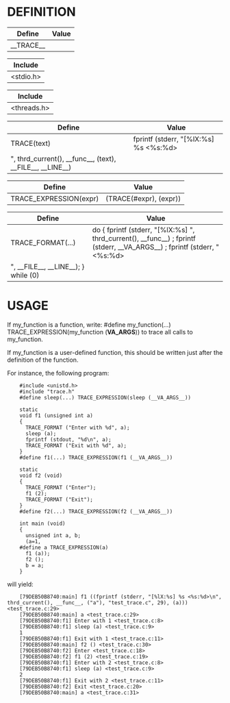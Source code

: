 
# DEFINITION



| Define | Value |
| - | - |
| \_\_TRACE\_\_ |


| Include |
| - |
|<stdio.h> |


| Include |
| - |
|<threads.h> |


| Define | Value |
| - | - |
| TRACE(text) | fprintf (stderr, "[%lX:%s] %s <%s:%d>
", thrd\_current(), \_\_func\_\_, (text), \_\_FILE\_\_, \_\_LINE\_\_) |


| Define | Value |
| - | - |
| TRACE\_EXPRESSION(expr) | (TRACE(#expr), (expr)) |


| Define | Value |
| - | - |
| TRACE\_FORMAT(...) | do { fprintf (stderr, "[%lX:%s] ", thrd\_current(), \_\_func\_\_) ; fprintf (stderr, \_\_VA\_ARGS\_\_) ; fprintf (stderr, " <%s:%d>
", \_\_FILE\_\_, \_\_LINE\_\_); } while (0) |



# USAGE
If my_function is a function, write:
#define my_function(...) TRACE_EXPRESSION(my_function (__VA_ARGS__))
to trace all calls to my_function.

If my_function is a user-defined function, this should be written just after the definition of the function.

For instance, the following program:

	    #include <unistd.h>
	    #include "trace.h"
	    #define sleep(...) TRACE_EXPRESSION(sleep (__VA_ARGS__))

	    static
	    void f1 (unsigned int a)
	    {
	      TRACE_FORMAT ("Enter with %d", a);
	      sleep (a);
	      fprintf (stdout, "%d\n", a);
	      TRACE_FORMAT ("Exit with %d", a);
	    }
	    #define f1(...) TRACE_EXPRESSION(f1 (__VA_ARGS__))

	    static
	    void f2 (void)
	    {
	      TRACE_FORMAT ("Enter");
	      f1 (2);
	      TRACE_FORMAT ("Exit");
	    }
	    #define f2(...) TRACE_EXPRESSION(f2 (__VA_ARGS__))

	    int main (void)
	    {
	      unsigned int a, b;
	      (a=1,
	    #define a TRACE_EXPRESSION(a)
	      f1 (a));
	      f2 ();
	      b = a;
	    }

will yield:

	    [79DEB50B8740:main] f1 ((fprintf (stderr, "[%lX:%s] %s <%s:%d>\n", thrd_current(), __func__, ("a"), "test_trace.c", 29), (a))) <test_trace.c:29>
	    [79DEB50B8740:main] a <test_trace.c:29>
	    [79DEB50B8740:f1] Enter with 1 <test_trace.c:8>
	    [79DEB50B8740:f1] sleep (a) <test_trace.c:9>
	    1
	    [79DEB50B8740:f1] Exit with 1 <test_trace.c:11>
	    [79DEB50B8740:main] f2 () <test_trace.c:30>
	    [79DEB50B8740:f2] Enter <test_trace.c:18>
	    [79DEB50B8740:f2] f1 (2) <test_trace.c:19>
	    [79DEB50B8740:f1] Enter with 2 <test_trace.c:8>
	    [79DEB50B8740:f1] sleep (a) <test_trace.c:9>
	    2
	    [79DEB50B8740:f1] Exit with 2 <test_trace.c:11>
	    [79DEB50B8740:f2] Exit <test_trace.c:20>
	    [79DEB50B8740:main] a <test_trace.c:31>

	

